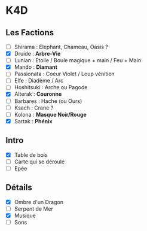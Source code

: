 # K4D

## Les Factions

- [ ] Shirama : Elephant, Chameau, Oasis ?
- [X] Druide : **Arbre-Vie**
- [ ] Lunian : Etoile / Boule magique + main / Feu + Main
- [X] Mando : **Diamant**
- [ ] Passionata : Coeur Violet / Loup vénitien
- [ ] Elfe : Diadème / Arc
- [ ] Hoshitsuki : Arche ou Pagode
- [X] Alterak : **Couronne**
- [ ] Barbares : Hache (ou Ours)
- [ ] Ksach : Crane ?
- [ ] Kolona : **Masque Noir/Rouge**
- [X] Sartak : **Phénix**

## Intro

- [X] Table de bois
- [ ] Carte qui se déroule
- [ ] Epée

## Détails

- [X] Ombre d'un Dragon
- [ ] Serpent de Mer
- [X] Musique
- [ ] Sons
